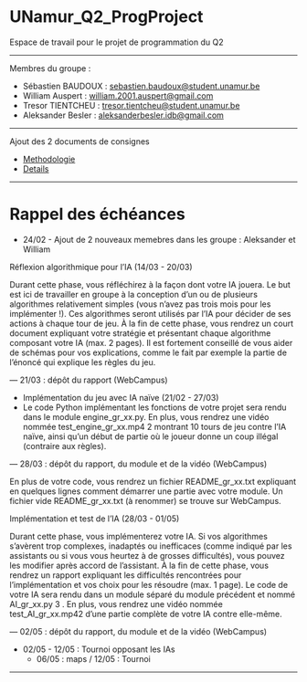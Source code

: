 # UNamur_Q2_ProgProject

Espace de travail pour le projet de programmation du Q2

---

Membres du groupe :

- Sébastien BAUDOUX : sebastien.baudoux@student.unamur.be
- William Auspert : william.2001.auspert@gmail.com
- Tresor TIENTCHEU : tresor.tientcheu@student.unamur.be
- Aleksander Besler : aleksanderbesler.idb@gmail.com

---

Ajout des 2 documents de consignes

- [Methodologie](https://github.com/Carouan/UNamur_Q2_ProgProject/blob/main/Methodologie.pdf)
- [Details](https://github.com/Carouan/UNamur_Q2_ProgProject/blob/main/Details.pdf)

---

# Rappel des échéances

* 24/02 - Ajout de 2 nouveaux memebres dans les groupe : Aleksander et William

Réflexion algorithmique pour l’IA (14/03 - 20/03)

Durant cette phase, vous réfléchirez à la façon dont votre IA jouera. Le but est ici de travailler en groupe à la conception d’un ou de plusieurs algorithmes
relativement simples (vous n’avez pas trois mois pour les implémenter !). Ces algorithmes seront utilisés par l’IA pour décider de ses actions à chaque tour de
jeu. À la fin de cette phase, vous rendrez un court document expliquant votre stratégie et présentant chaque algorithme composant votre IA (max. 2 pages).
Il est fortement conseillé de vous aider de schémas pour vos explications, comme le fait par exemple la partie de l’énoncé qui explique les règles du jeu.

— 21/03 : dépôt du rapport (WebCampus)


- Implémentation du jeu avec IA naïve (21/02 - 27/03) 
- 
  Le code Python implémentant les fonctions de votre projet sera rendu dans le module engine_gr_xx.py. En plus, vous rendrez une vidéo nommée test_engine_gr_xx.mp4 2 montrant 10 tours de jeu contre l’IA naïve, ainsi qu’un début de partie où le joueur donne un coup illégal (contraire aux règles).
  
— 28/03 : dépôt du rapport, du module et de la vidéo (WebCampus)

  En plus de votre code, vous rendrez un fichier README_gr_xx.txt expliquant en quelques lignes comment démarrer une partie avec votre module. Un fichier vide README_gr_xx.txt (à renommer) se trouve sur WebCampus.

Implémentation et test de l’IA (28/03 - 01/05)

Durant cette phase, vous implémenterez votre IA. Si vos algorithmes s’avèrent trop complexes, inadaptés ou inefficaces (comme indiqué par les assistants ou si
vous vous heurtez à de grosses difficultés), vous pouvez les modifier après accord de l’assistant. À la fin de cette phase, vous rendrez un rapport expliquant
les difficultés rencontrées pour l’implémentation et vos choix pour les résoudre (max. 1 page). Le code de votre IA sera rendu dans un module séparé du module
précédent et nommé AI_gr_xx.py 3
. En plus, vous rendrez une vidéo nommée test_AI_gr_xx.mp42 d’une partie complète de votre IA contre elle-même.

— 02/05 : dépôt du rapport, du module et de la vidéo (WebCampus)


- 02/05 - 12/05 : Tournoi opposant les IAs 
  - 06/05 : maps / 12/05 : Tournoi

---
